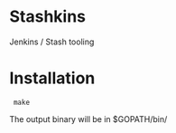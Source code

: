 Stashkins
=========

Jenkins / Stash tooling

Installation
============

     make

The output binary will be in $GOPATH/bin/
